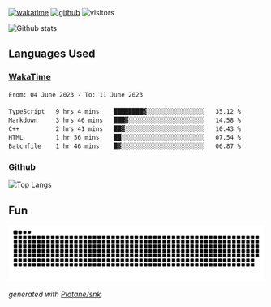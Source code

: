 [![wakatime](https://wakatime.com/badge/user/82c377cd-a54c-404c-b7df-177b313ca539.svg)](https://wakatime.com/@82c377cd-a54c-404c-b7df-177b313ca539)
[![github](https://img.shields.io/github/followers/xinthose?logo=github&style=plastic)](https://github.com/alanhamlett?tab=followers)
![visitors](https://visitor-badge.glitch.me/badge?page_id=xinthose&left_color=green&right_color=red)

![Github stats](https://github-readme-stats.vercel.app/api?username=xinthose&show_icons=true&theme=radical&count_private=true)

## Languages Used

### [WakaTime](https://wakatime.com/)
<!--START_SECTION:waka-->

```txt
From: 04 June 2023 - To: 11 June 2023

TypeScript   9 hrs 4 mins    ████████▓░░░░░░░░░░░░░░░░   35.12 %
Markdown     3 hrs 46 mins   ███▓░░░░░░░░░░░░░░░░░░░░░   14.58 %
C++          2 hrs 41 mins   ██▓░░░░░░░░░░░░░░░░░░░░░░   10.43 %
HTML         1 hr 56 mins    ██░░░░░░░░░░░░░░░░░░░░░░░   07.54 %
Batchfile    1 hr 46 mins    █▓░░░░░░░░░░░░░░░░░░░░░░░   06.87 %
```

<!--END_SECTION:waka-->

### Github

![Top Langs](https://github-readme-stats.vercel.app/api/top-langs/?username=xinthose)

## Fun
![github contribution grid snake animation](https://raw.githubusercontent.com/xinthose/xinthose/output/github-contribution-grid-snake.svg)

_generated with [Platane/snk](https://github.com/Platane/snk)_
